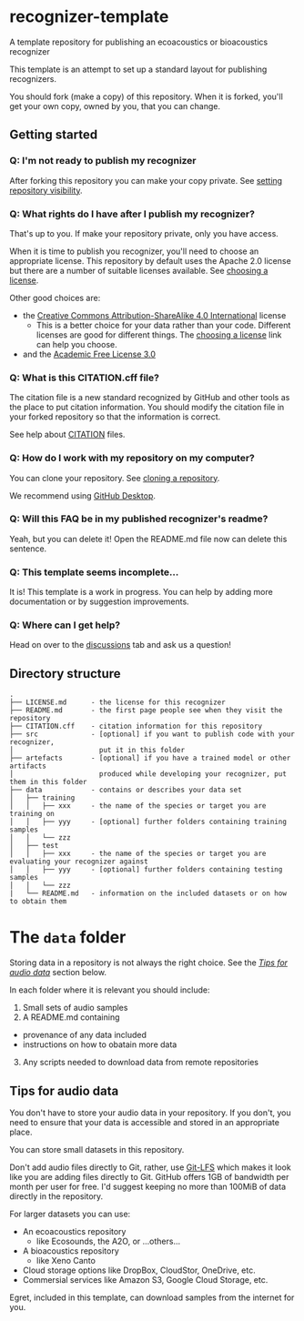 # recognizer-template

A template repository for publishing an ecoacoustics or bioacoustics recognizer

This template is an attempt to set up a standard layout for publishing recognizers.

You should fork (make a copy) of this repository. When it is forked, you'll
get your own copy, owned by you, that you can change.

## Getting started

### Q: I'm not ready to publish my recognizer

After forking this repository you can make your copy private. See
[setting repository visibility](https://docs.github.com/en/repositories/managing-your-repositorys-settings-and-features/managing-repository-settings/setting-repository-visibility).

### Q: What rights do I have after I publish my recognizer?

That's up to you. If make your repository private, only you have access.

When it is time to publish you recognizer, you'll need to choose an appropriate
license. This repository by default uses the Apache 2.0 license but there are a
number of suitable licenses available. See [choosing a license](https://choosealicense.com/).

Other good choices are:

- the [Creative Commons Attribution-ShareAlike 4.0 International](https://choosealicense.com/licenses/cc-by-sa-4.0/) license 
  - This is a better choice for your data rather than your code. Different licenses are good for different things. The [choosing a license](https://choosealicense.com/) link can help you choose.
- and the [Academic Free License 3.0](https://choosealicense.com/licenses/afl-3.0/)

### Q: What is this CITATION.cff file?

The citation file is a new standard recognized by GitHub and other tools as the
place to put citation information. You should modify the citation file in your
forked repository so that the information is correct.

See help about [CITATION](https://docs.github.com/repositories/managing-your-repositorys-settings-and-features/customizing-your-repository/about-citation-files)
files.

### Q: How do I work with my repository on my computer?

You can clone your repository. See [cloning a repository](https://help.github.com/articles/cloning-a-repository/).

We recommend using [GitHub Desktop](https://desktop.github.com/).

### Q: Will this FAQ be in my published recognizer's readme?

Yeah, but you can delete it! Open the README.md file now can delete this sentence.

### Q: This template seems incomplete...

It is! This template is a work in progress. You can help by adding more documentation
or by suggestion improvements.

### Q: Where can I get help?

Head on over to the [discussions](https://github.com/ecoacoustics/recognizer-template/discussions)
tab and ask us a question!

## Directory structure

```
.
├── LICENSE.md      - the license for this recognizer
├── README.md       - the first page people see when they visit the repository
├── CITATION.cff    - citation information for this repository
├── src             - [optional] if you want to publish code with your recognizer,
│                     put it in this folder
├── artefacts       - [optional] if you have a trained model or other artifacts
│                     produced while developing your recognizer, put them in this folder
├── data            - contains or describes your data set
│   ├── training
│   │   ├── xxx     - the name of the species or target you are training on
│   │   ├── yyy     - [optional] further folders containing training samples
│   │   └── zzz     
│   ├── test
│   │   ├── xxx     - the name of the species or target you are evaluating your recognizer against
│   │   ├── yyy     - [optional] further folders containing testing samples
│   │   └── zzz     
|   └── README.md   - information on the included datasets or on how to obtain them
```

# The `data` folder

Storing data in a repository is not always the right choice. See the [_Tips for audio data_](#tips-for-audio-data) section below.

In each folder where it is relevant you should include:

1. Small sets of audio samples 
2. A README.md containing
  - provenance of any data included
  - instructions on how to obatain more data
3. Any scripts needed to download data from remote repositories

## Tips for audio data

You don't have to store your audio data in your repository. If you don't, you
need to ensure that your data is accessible and stored in an appropriate place.

You can store small datasets in this repository.

Don't add audio files directly to Git, rather, use [Git-LFS](https://git-lfs.github.com) which
makes it look like you are adding files directly to Git. GitHub offers 1GB of
bandwidth per month per user for free. I'd suggest keeping no more than 100MiB
of data directly in the repository.

For larger datasets you can use:

- An ecoacoustics repository
    - like Ecosounds, the A2O, or ...others...
- A bioacoustics repository
    - like Xeno Canto
- Cloud storage options like DropBox, CloudStor, OneDrive, etc.
- Commersial services like Amazon S3, Google Cloud Storage, etc.

Egret, included in this template, can download samples from the internet for you.
